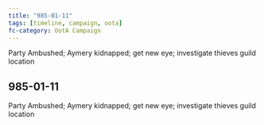 ```yaml
---
title: "985-01-11"
tags: [timeline, campaign, oota]
fc-category: OotA Campaign
---
```

<span class='ob-timelines'
	data-date='985-01-11-00'
	data-title='Campaign: NAGA Adventures'
	data-class='orange'> Party Ambushed; Aymery kidnapped; get new eye; investigate thieves guild location </span>
## 985-01-11
Party Ambushed; Aymery kidnapped; get new eye; investigate thieves guild location
